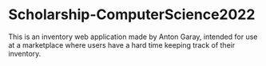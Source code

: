 # Scholarship-ComputerScience2022

This is an inventory web application made by Anton Garay, intended for use at a marketplace where users have a hard time keeping track of their inventory.
